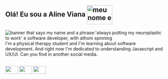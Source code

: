 ## Olá! Eu sou a Aline Viana <img align="center" alt="meu nome e uma frase:'always putting my neuroplastic to work' e software developer, com atomo girando" height="60" width="80" src="https://media.tenor.com/images/63b15c284439d44932f388e5d8ccc655/tenor.gif">


<img align="center" alt="banner that says my name and a phrase:'always putting my neuroplastic to work' e software developer, with athom spinning" src="https://github.com/linefmv/linefmv/blob/main/Purple%20Birthday%20Email%20Header.gif?raw=true"> 
I'm a physical therapy student and I'm learning about software development. And right now I'm dedicated to understanding Javascript and UX/UI. Can you find in another social media. 

##

<div>
<a href = "mailto: alinemaciel018@gmail.com"><img src="https://www.flaticon.com/svg/vstatic/svg/355/355992.svg?token=exp=1616184188~hmac=2e9f94ebe293d71e2dd60dc39073dd13" height="25" width="40" target="_blank"></a>
<a href="https://www.linkedin.com/in/viana-aline/" target="_blank"><img src="https://www.flaticon.com/svg/vstatic/svg/355/355994.svg?token=exp=1616184278~hmac=0a7770f3b391c04bf20183c631486d4b" height="25" width="40" target="_blank"></a>
<a href="https://www.instagram.com/linefmv/" target="_blank"><img src="https://www.flaticon.com/svg/vstatic/svg/355/355975.svg?token=exp=1616183899~hmac=3ed27a5f20ac49fe080aacad23cb04b4" height="25" width="40" target="_blank"></a>
</div>

